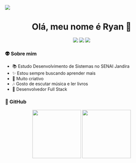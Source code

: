 <img src="https://thgsousa.tech/wp-content/uploads/2022/04/1.gif">

<h1 align="center"> Olá, meu nome é Ryan 🦋 </h1>

<div  align="center">
<a href="https://www.instagram.com/ryan.alveszzz/" target="_blank"><img src="https://img.shields.io/badge/Instagram-E4405F?style=flat-squarer&logo=Instagram&logoColor=white"></a>
<a href="https://www.linkedin.com/in/ryan-alvesz/" target="_blank"><img src="https://img.shields.io/badge/-LinkedIn-blue?style=flat-square&logo=LinkedIn&logoColor=white"></a>
<a href="mailto:ra546038@gmail.com" target="_blank"><img src="https://img.shields.io/badge/-Gmail-c14438?style=flat-square&logo=Gmail&logoColor=white"></a>
</div>

### 👽 Sobre mim
- 📚 Estudo Desenvolvimento de Sistemas no SENAI Jandira 
- ✨ Estou sempre buscando aprender mais
- 🌹 Muito criativo
- 🎶 Gosto de escutar música e ler livros 
- 🎠 Desenvolvedor Full Stack 
  
### 🤖 GitHub
<div style="display: inline_block" align="center">
  <img height="160em" src="https://github-readme-stats.vercel.app/api?username=RyanAlvesz&show_icons=true&theme=tokyonight&include_all_commits=true&count_private=true"/>
  <img height="160em" src="https://github-readme-stats.vercel.app/api/top-langs/?username=RyanAlvesz&layout=compact&langs_count=7&theme=tokyonight"/>
</div>
  
